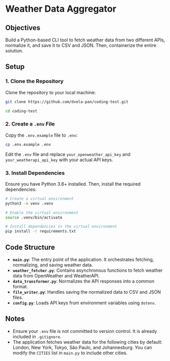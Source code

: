 # Weather Data Aggregator

## Objectives

Build a Python-based CLI tool to fetch weather data from two different APIs, normalize it, and save it to CSV and JSON. Then, containerize the entire solution.

## Setup

### 1. Clone the Repository

Clone the repository to your local machine:

```bash
git clone https://github.com/dvela-pan/coding-test.git

cd coding-test
```

### 2. Create a `.env` File

Copy the `.env.example` file to `.env`:

```bash
cp .env.example .env
```

Edit the `.env` file and replace `your_openweather_api_key` and `your_weatherapi_api_key` with your actual API keys.

### 3. Install Dependencies

Ensure you have Python 3.8+ installed. Then, install the required dependencies:

```bash
# Create a virtual environment
python3 -m venv .venv

# Enable the virtual environment
source .venv/bin/activate

# Install dependencies in the virtual environment
pip install -r requirements.txt
```

## Code Structure

- **`main.py`**: The entry point of the application. It orchestrates fetching, normalizing, and saving weather data.
- **`weather_fetcher.py`**: Contains asynchronous functions to fetch weather data from OpenWeather and WeatherAPI.
- **`data_transformer.py`**: Normalizes the API responses into a common format.
- **`file_writer.py`**: Handles saving the normalized data to CSV and JSON files.
- **`config.py`**: Loads API keys from environment variables using `dotenv`.

## Notes

- Ensure your `.env` file is not committed to version control. It is already included in `.gitignore`.
- The application fetches weather data for the following cities by default: London, New York, Tokyo, São Paulo, and Johannesburg. You can modify the `CITIES` list in `main.py` to include other cities.